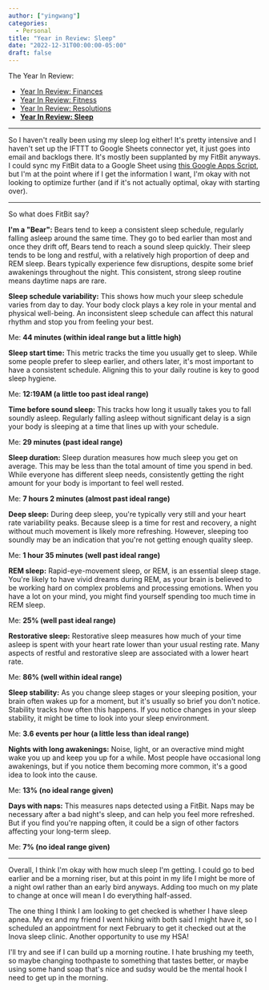 ```yaml
---
author: ["yingwang"]
categories:
  - Personal
title: "Year in Review: Sleep"
date: "2022-12-31T00:00:00-05:00"
draft: false
---
```


The Year In Review:

- [Year In Review: Finances](/posts/2022/12/31/year_in_review_finances)
- [Year In Review: Fitness](/posts/2022/12/31/year_in_review_fitness)
- [Year In Review: Resolutions](/posts/2022/12/31/year_in_review_resolutions)
- [**Year In Review: Sleep**](/posts/2022/12/31/year_in_review_sleep)

---

So I haven't really been using my sleep log either! It's pretty intensive and I
haven't set up the IFTTT to Google Sheets connector yet, it just goes into email
and backlogs there. It's mostly been supplanted by my FitBit anyways. I could
sync my FitBit data to a Google Sheet using [this Google Apps
Script](https://github.com/JKybett/GoogleFitBit), but I'm at the point where if
I get the information I want, I'm okay with not looking to optimize further (and
if it's not actually optimal, okay with starting over).

---

So what does FitBit say?

**I'm a "Bear":** Bears tend to keep a consistent sleep schedule, regularly
falling asleep around the same time. They go to bed earlier than most and once
they drift off, Bears tend to reach a sound sleep quickly. Their sleep tends to
be long and restful, with a relatively high proportion of deep and REM sleep.
Bears typically experience few disruptions, despite some brief awakenings
throughout the night. This consistent, strong sleep routine means daytime naps
are rare.

**Sleep schedule variability:** This shows how much your sleep schedule varies
from day to day. Your body clock plays a key role in your mental and physical
well-being. An inconsistent sleep schedule can affect this natural rhythm and
stop you from feeling your best.

Me: **44 minutes (within ideal range but a little high)**

**Sleep start time:** This metric tracks the time you usually get to sleep.
While some people prefer to sleep earlier, and others later, it's most important
to have a consistent schedule. Aligning this to your daily routine is key to
good sleep hygiene.

Me: **12:19AM (a little too past ideal range)**

**Time before sound sleep:** This tracks how long it usually takes you to fall
soundly asleep. Regularly falling asleep without significant delay is a sign
your body is sleeping at a time that lines up with your schedule.

Me: **29 minutes (past ideal range)**

**Sleep duration:** Sleep duration measures how much sleep you get on average.
This may be less than the total amount of time you spend in bed. While everyone
has different sleep needs, consistently getting the right amount for your body
is important to feel well rested.

Me: **7 hours 2 minutes (almost past ideal range)**

**Deep sleep:** During deep sleep, you're typically very still and your heart
rate variability peaks. Because sleep is a time for rest and recovery, a night
without much movement is likely more refreshing. However, sleeping too soundly
may be an indication that you're not getting enough quality sleep.

Me: **1 hour 35 minutes (well past ideal range)**

**REM sleep:** Rapid-eye-movement sleep, or REM, is an essential sleep stage.
You're likely to have vivid dreams during REM, as your brain is believed to be
working hard on complex problems and processing emotions. When you have a lot on
your mind, you might find yourself spending too much time in REM sleep.

Me: **25% (well past ideal range)**

**Restorative sleep:** Restorative sleep measures how much of your time asleep
is spent with your heart rate lower than your usual resting rate. Many aspects
of restful and restorative sleep are associated with a lower heart rate.

Me: **86% (well within ideal range)**

**Sleep stability:** As you change sleep stages or your sleeping position, your
brain often wakes up for a moment, but it's usually so brief you don't notice.
Stability tracks how often this happens. If you notice changes in your sleep
stability, it might be time to look into your sleep environment.

Me: **3.6 events per hour (a little less than ideal range)**

**Nights with long awakenings:** Noise, light, or an overactive mind might wake
you up and keep you up for a while. Most people have occasional long awakenings,
but if you notice them becoming more common, it's a good idea to look into the
cause.

Me: **13% (no ideal range given)**

**Days with naps:** This measures naps detected using a FitBit. Naps may be
necessary after a bad night's sleep, and can help you feel more refreshed. But
if you find you're napping often, it could be a sign of other factors affecting
your long-term sleep.

Me: **7% (no ideal range given)**

---

Overall, I think I'm okay with how much sleep I'm getting. I could go to bed
earlier and be a morning riser, but at this point in my life I might be more of
a night owl rather than an early bird anyways. Adding too much on my plate to
change at once will mean I do everything half-assed.

The one thing I think I am looking to get checked is whether I have sleep apnea.
My ex and my friend I went hiking with both said I might have it, so I scheduled
an appointment for next February to get it checked out at the Inova sleep
clinic. Another opportunity to use my HSA!

I'll try and see if I can build up a morning routine. I hate brushing my teeth,
so maybe changing toothpaste to something that tastes better, or maybe using
some hand soap that's nice and sudsy would be the mental hook I need to get up
in the morning.
